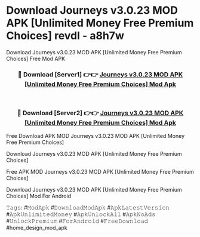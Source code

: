 # Download Journeys v3.0.23 MOD APK [Unlimited Money Free Premium Choices] revdl - a8h7w
Download Journeys v3.0.23 MOD APK [Unlimited Money Free Premium Choices] Free Mod APK

<div align="center">
<h3>🔴 Download [Server1] 👉👉 <a href="https://apk-comot.site?title=Journeys_v3.0.23_MOD_APK_[Unlimited_Money_Free_Premium_Choices]">Journeys v3.0.23 MOD APK [Unlimited Money Free Premium Choices] Mod Apk</a></h3><br>

<h3>🔴 Download [Server2] 👉👉 <a href="https://apk-comot.site?title=Journeys_v3.0.23_MOD_APK_[Unlimited_Money_Free_Premium_Choices]">Journeys v3.0.23 MOD APK [Unlimited Money Free Premium Choices] Mod Apk</a></h3>
</div>


Free Download APK MOD Journeys v3.0.23 MOD APK [Unlimited Money Free Premium Choices]

Download Journeys v3.0.23 MOD APK [Unlimited Money Free Premium Choices] 

Free APK MOD Journeys v3.0.23 MOD APK [Unlimited Money Free Premium Choices] 

Download Journeys v3.0.23 MOD APK [Unlimited Money Free Premium Choices] Mod For Android

𝚃𝚊𝚐𝚜: #𝙼𝚘𝚍𝙰𝚙𝚔 #𝙳𝚘𝚠𝚗𝚕𝚘𝚊𝚍𝙼𝚘𝚍𝙰𝚙𝚔 #𝙰𝚙𝚔𝙻𝚊𝚝𝚎𝚜𝚝𝚅𝚎𝚛𝚜𝚒𝚘𝚗 #𝙰𝚙𝚔𝚄𝚗𝚕𝚒𝚖𝚒𝚝𝚎𝚍𝙼𝚘𝚗𝚎𝚢 #𝙰𝚙𝚔𝚄𝚗𝚕𝚘𝚌𝚔𝙰𝚕𝚕 #𝙰𝚙𝚔𝙽𝚘𝙰𝚍𝚜 #𝚄𝚗𝚕𝚘𝚌𝚔𝙿𝚛𝚎𝚖𝚒𝚞𝚖 #𝙵𝚘𝚛𝙰𝚗𝚍𝚛𝚘𝚒𝚍 #𝙵𝚛𝚎𝚎𝙳𝚘𝚠𝚗𝚕𝚘𝚊𝚍 #home_design_mod_apk